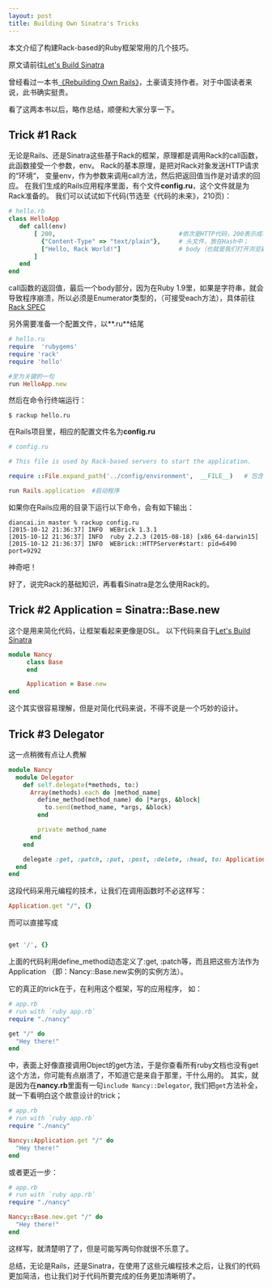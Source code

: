 ```yaml
---
layout: post
title: Building Own Sinatra's Tricks
---
```


本文介绍了构建Rack-based的Ruby框架常用的几个技巧。
<!--more-->
原文请前往[Let's Build Sinatra](https://robots.thoughtbot.com/lets-build-a-sinatra)

曾经看过一本书[《Rebuilding Own Rails》](https://rebuilding-rails.com/)，土豪请支持作者。对于中国读者来说，此书确实挺贵。

看了这两本书以后，略作总结，顺便和大家分享一下。

## Trick #1 Rack
无论是Rails、还是Sinatra这些基于Rack的框架，原理都是调用Rack的call函数，此函数接受一个参数，env。
Rack的基本原理，是把对Rack对象发送HTTP请求的“环境“， 变量env，作为参数来调用call方法，然后把返回值当作是对请求的回应。
在我们生成的Rails应用程序里面，有个文件**config.ru**，这个文件就是为Rack准备的。
我们可以试试如下代码(节选至《代码的未来》，210页)：

```ruby
# hello.rb
class HelloApp
   def call(env)
       [ 200,                                  #依次是HTTP代码，200表示成功；
         {"Content-Type" => "text/plain"},     # 头文件，放在Hash中；
         ["Hello, Rack World!"]                # body（也就是我们打开浏览器看到的内容），必须是字符串数组。（为什么是字符串数组，而不是字符串？）
       ]       
   end
end
```
call函数的返回值，最后一个body部分，因为在Ruby 1.9里，如果是字符串，就会导致程序崩溃，所以必须是Enumerator类型的，（可接受each方法），具体前往[Rack SPEC](http://www.rubydoc.info/github/rack/rack/master/file/SPEC)


另外需要准备一个配置文件，以**.ru**结尾
```ruby
# hello.ru
require  'rubygems'
require 'rack'
require 'hello'

#至为关键的一句
run HelloApp.new
```
然后在命令行终端运行：
```terminal
$ rackup hello.ru
```

在Rails项目里，相应的配置文件名为**config.ru**

```ruby
# config.ru

# This file is used by Rack-based servers to start the application.

require ::File.expand_path('../config/environment',  __FILE__)   # 包含启动文件

run Rails.application  #启动程序
```
如果你在Rails应用的目录下运行以下命令，会有如下输出：

```terminal
diancai.in master % rackup config.ru
[2015-10-12 21:36:37] INFO  WEBrick 1.3.1
[2015-10-12 21:36:37] INFO  ruby 2.2.3 (2015-08-18) [x86_64-darwin15]
[2015-10-12 21:36:37] INFO  WEBrick::HTTPServer#start: pid=6490 port=9292
```
神奇吧！

好了，说完Rack的基础知识，再看看Sinatra是怎么使用Rack的。

## Trick #2 Application = Sinatra::Base.new
这个是用来简化代码，让框架看起来更像是DSL。
以下代码来自于[Let's Build Sinatra](https://robots.thoughtbot.com/lets-build-a-sinatra)
```ruby
module Nancy
     class Base
     end

     Application = Base.new
end
```

这个其实很容易理解，但是对简化代码来说，不得不说是一个巧妙的设计。

## Trick #3 Delegator
这一点稍微有点让人费解

```ruby
module Nancy
  module Delegator
    def self.delegate(*methods, to:)
      Array(methods).each do |method_name|
        define_method(method_name) do |*args, &block|
          to.send(method_name, *args, &block)
        end

        private method_name
      end
    end

    delegate :get, :patch, :put, :post, :delete, :head, to: Application
  end
end
```
这段代码采用元编程的技术，让我们在调用函数时不必这样写：
```ruby
Application.get "/", {}
```
而可以直接写成
```ruby

get '/', {}
```

上面的代码利用define_method动态定义了:get, :patch等，而且把这些方法作为Application （即：Nancy::Base.new实例的实例方法）。

它的真正的trick在于，在利用这个框架，写的应用程序， 如：
```ruby
# app.rb
# run with `ruby app.rb`
require "./nancy"

get "/" do
  "Hey there!"
end
```
中，表面上好像直接调用Object的get方法，于是你查看所有ruby文档也没有get这个方法，你可能有点崩溃了，不知道它是来自于那里，干什么用的。
其实，就是因为在**nancy.rb**里面有一句`include Nancy::Delegator`, 我们把`get`方法补全，就一下看明白这个故意设计的trick；

```ruby
# app.rb
# run with `ruby app.rb`
require "./nancy"

Nancy::Application.get "/" do
  "Hey there!"
end
```
或者更近一步：
```ruby
# app.rb
# run with `ruby app.rb`
require "./nancy"

Nancy::Base.new.get "/" do
  "Hey there!"
end
```
这样写，就清楚明了了，但是可能写两句你就很不乐意了。

总结，无论是Rails，还是Sinatra，在使用了这些元编程技术之后，让我们的代码更加简洁，也让我们对于代码所要完成的任务更加清晰明了。
